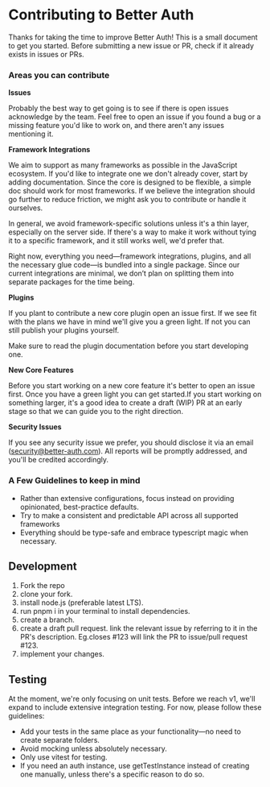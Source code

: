 # Contributing to Better Auth

Thanks for taking the time to improve Better Auth! This is a small document to get you started. Before submitting a new issue or PR, check if it already exists in issues or PRs.

### Areas you can contribute

**Issues**

Probably the best way to get going is to see if there is open issues acknowledge by the team. Feel free to open an issue if you found a bug or a missing feature you'd like to work on, and there aren't any issues mentioning it.


**Framework Integrations**

We aim to support as many frameworks as possible in the JavaScript ecosystem. If you'd like to integrate one we don't already cover, start by adding documentation. Since the core is designed to be flexible, a simple doc should work for most frameworks. If we believe the integration should go further to reduce friction, we might ask you to contribute or handle it ourselves.

In general, we avoid framework-specific solutions unless it's a thin layer, especially on the server side. If there's a way to make it work without tying it to a specific framework, and it still works well, we'd prefer that.

Right now, everything you need—framework integrations, plugins, and all the necessary glue code—is bundled into a single package. Since our current integrations are minimal, we don’t plan on splitting them into separate packages for the time being.

**Plugins**

If you plant to contribute a new core plugin open an issue first. If we see fit with the plans we have in mind we'll give you a green light. If not you can still publish your plugins yourself.  

Make sure to read the plugin documentation before you start developing one.

**New Core Features**

Before you start working on a new core feature it's better to open an issue first. Once you have a green light you can get started.If you start working on something larger, it's a good idea to create a draft (WIP) PR at an early stage so that we can guide you to the right direction.

**Security Issues**

If you see any security issue we prefer, you should disclose it via an email (security@better-auth.com). All reports will be promptly addressed, and you'll be credited accordingly.

### A Few Guidelines to keep in mind

- Rather than extensive configurations, focus instead on providing opinionated, best-practice defaults.
- Try to make a consistent and predictable API across all supported frameworks
- Everything should be type-safe and embrace typescript magic when necessary. 

## Development

1. Fork the repo
2. clone your fork.
3. install node.js (preferable latest LTS).
4. run pnpm i in your terminal to install dependencies.
5. create a branch.
6. create a draft pull request. link the relevant issue by referring to it in the PR's description. Eg.closes #123 will link the PR to issue/pull request #123.
7. implement your changes.

## Testing

At the moment, we're only focusing on unit tests. Before we reach v1, we'll expand to include extensive integration testing. For now, please follow these guidelines:

- Add your tests in the same place as your functionality—no need to create separate folders.
- Avoid mocking unless absolutely necessary.
- Only use vitest for testing.
- If you need an auth instance, use getTestInstance instead of creating one manually, unless there's a specific reason to do so.
